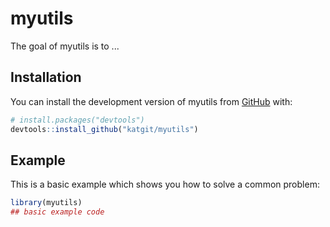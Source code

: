 
# myutils

<!-- badges: start -->
<!-- badges: end -->

The goal of myutils is to ...

## Installation

You can install the development version of myutils from [GitHub](https://github.com/) with:

``` r
# install.packages("devtools")
devtools::install_github("katgit/myutils")
```

## Example

This is a basic example which shows you how to solve a common problem:

``` r
library(myutils)
## basic example code
```

